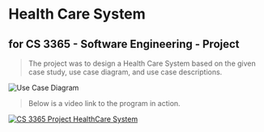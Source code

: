 # Health Care System
## for CS 3365 - Software Engineering - Project



>The project was to design a Health Care System based on the given case study, use case diagram, and use case descriptions. 

![Use Case Diagram](https://imgur.com/a/kC75Rt1)

>Below is a video link to the program in action.

[![CS 3365 Project HealthCare System](http://img.youtube.com/vi/shodCcGKPsg/461.jpg)](https://youtu.be/shodCcGKPsg?t=461 "CS 3365 Project HealthCare System")
